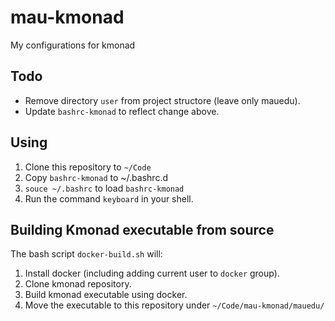 # mau-kmonad
My configurations for kmonad

## Todo
- Remove directory `user` from project structore (leave only mauedu).
- Update `bashrc-kmonad` to reflect change above.

## Using
1. Clone this repository to `~/Code`
2. Copy `bashrc-kmonad` to ~/.bashrc.d
3. `souce ~/.bashrc` to load `bashrc-kmonad`
4. Run the command `keyboard` in your shell.

## Building Kmonad executable from source
The bash script `docker-build.sh` will:
1. Install docker (including adding current user to `docker` group).
2. Clone kmonad repository.
3. Build kmonad executable using docker.
4. Move the executable to this repository under `~/Code/mau-kmonad/mauedu/`
